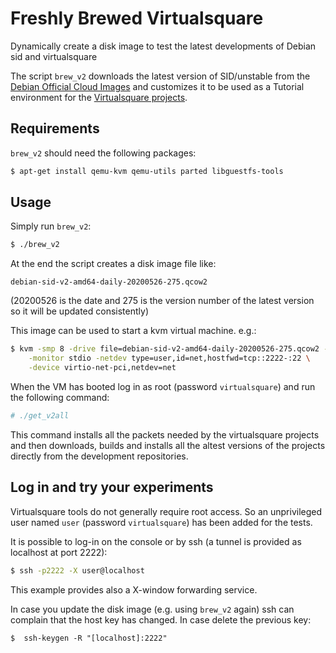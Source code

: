 # Freshly Brewed Virtualsquare
Dynamically create a disk image to test the latest developments of Debian sid and virtualsquare

The script `brew_v2` downloads the latest version of SID/unstable from the 
[Debian Official Cloud Images](http://cdimage.debian.org/cdimage/cloud/)
and customizes it to be used as a Tutorial environment for the 
[Virtualsquare projects](http://wiki.virtualsquare.org/#!index.md).

## Requirements

`brew_v2` should need the following packages:

```bash
$ apt-get install qemu-kvm qemu-utils parted libguestfs-tools
```

## Usage

Simply run `brew_v2`:

```bash
$ ./brew_v2
```

At the end the script creates a disk image file like:
```
debian-sid-v2-amd64-daily-20200526-275.qcow2
```

(20200526 is the date and 275 is the version number of the latest version
so it will be updated consistently)

This image can be used to start a kvm virtual machine. e.g.:
```bash
$ kvm -smp 8 -drive file=debian-sid-v2-amd64-daily-20200526-275.qcow2 -m 1G \
    -monitor stdio -netdev type=user,id=net,hostfwd=tcp::2222-:22 \
    -device virtio-net-pci,netdev=net
```

When the VM has booted log in as root (password `virtualsquare`) and run the following
command:
```bash
# ./get_v2all
```

This command installs all the packets needed by the virtualsquare projects and then downloads, builds and
installs all the altest versions of the projects directly from the development repositories.

## Log in and try your experiments

Virtualsquare tools do not generally require root access. So an unprivileged user named `user` (password `virtualsquare`) has been added for the tests.

It is possible to log-in on the console or by ssh (a tunnel is provided as localhost at port 2222):

```bash
$ ssh -p2222 -X user@localhost
```

This example provides also a X-window forwarding service.

In case you update the disk image (e.g. using `brew_v2` again) ssh can complain that the host key has changed. In case delete the previous key:
```
$  ssh-keygen -R "[localhost]:2222"
```
